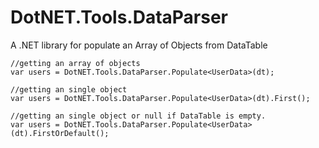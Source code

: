 # DotNET.Tools.DataParser
A .NET library for populate an Array of Objects from DataTable

~~~~
//getting an array of objects
var users = DotNET.Tools.DataParser.Populate<UserData>(dt);

//getting an single object
var users = DotNET.Tools.DataParser.Populate<UserData>(dt).First();

//getting an single object or null if DataTable is empty.
var users = DotNET.Tools.DataParser.Populate<UserData>(dt).FirstOrDefault();
~~~~
